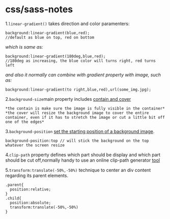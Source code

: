 # css/sass-notes
1.`linear-gradient()` takes direction and color paramenters:
```
background:linear-gradient(blue,red); 
//default as blue on top, red on bottom
```
*which is same as:*
```
background:linear-gradient(180deg,blue,red);
//180deg as increasing, the blue color will turns right, red turns left
```
*and also it normally can combine with gradient property with image, such as:*
```
background:linear-gradient(to right,blue,red),url(some_img.jpg);
```


2.`background-size`main property includes [contain and cover](https://www.w3schools.com/cssref/css3_pr_background-size.asp)
```
*the contain is make sure the image is fully visible in the container*
*the cover will resize the background image to cover the entire container, even if it has to stretch the image or cut a little bit off one of the edges*
```

3.`background-position` [set the starting position of a background image](https://www.w3schools.com/cssref/pr_background-position.asp).
```
background-position:top // will stick the background on the top whatever the screen resize
```

4.`clip-path` property defines which part should be display and which part should be cut off,normally handy to use an online clip-path generator [tool](https://bennettfeely.com/clippy/)


5.`transform:translate(-50%,-50%)` technique to center an div content regarding its parent elements.
```
.parent{
  position:relative;
}
.child{
  position:absolute;
  transform:translate(-50%,-50%)
}
```
